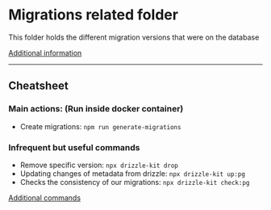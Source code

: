 # Migrations related folder

This folder holds the different migration versions that were on the database

[Additional information](https://orm.drizzle.team/kit-docs)

---

## Cheatsheet

### Main actions: (Run inside docker container)

- Create migrations: `npm run generate-migrations`

### Infrequent but useful commands

- Remove specific version: `npx drizzle-kit drop`
- Updating changes of metadata from drizzle: `npx drizzle-kit up:pg`
- Checks the consistency of our migrations: `npx drizzle-kit check:pg`

[Additional commands](https://orm.drizzle.team/kit-docs/commands)
